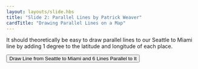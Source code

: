 ```yaml
---
layout: layouts/slide.hbs
title: "Slide 2: Parallel Lines by Patrick Weaver"
cardTitle: "Drawing Parallel Lines on a Map"
---
```


It should theoretically be easy to draw parallel lines to our Seattle to Miami line by adding 1 degree to the latitude and longitude of each place.

<button onClick="seattleToMiami()">Draw Line from Seattle to Miami and 6 Lines Parallel to It</button>